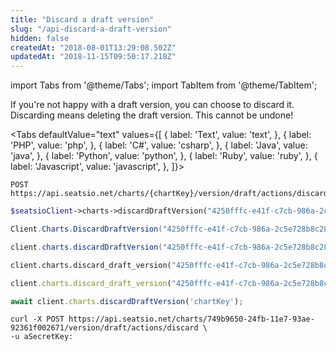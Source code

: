 ```yaml
---
title: "Discard a draft version"
slug: "/api-discard-a-draft-version"
hidden: false
createdAt: "2018-08-01T13:29:08.502Z"
updatedAt: "2018-11-15T09:50:17.218Z"
---
```


import Tabs from '@theme/Tabs';
import TabItem from '@theme/TabItem';

If you're not happy with a draft version, you can choose to discard it. Discarding means deleting the draft version. This cannot be undone!



<Tabs 
  defaultValue="text"
  values={[
{ label: 'Text', value: 'text', },
{ label: 'PHP', value: 'php', },
{ label: 'C#', value: 'csharp', },
{ label: 'Java', value: 'java', },
{ label: 'Python', value: 'python', },
{ label: 'Ruby', value: 'ruby', },
{ label: 'Javascript', value: 'javascript', },
]}>
<TabItem value='text'>

```text
POST https://api.seatsio.net/charts/{chartKey}/version/draft/actions/discard
```

</TabItem>
<TabItem value='php'>

```php
$seatsioClient->charts->discardDraftVersion("4250fffc-e41f-c7cb-986a-2c5e728b8c28");
```

</TabItem>
<TabItem value='csharp'>

```csharp
Client.Charts.DiscardDraftVersion("4250fffc-e41f-c7cb-986a-2c5e728b8c28");
```

</TabItem>
<TabItem value='java'>

```java
client.charts.discardDraftVersion("4250fffc-e41f-c7cb-986a-2c5e728b8c28");
```

</TabItem>
<TabItem value='python'>

```python
client.charts.discard_draft_version("4250fffc-e41f-c7cb-986a-2c5e728b8c28")
```

</TabItem>
<TabItem value='ruby'>

```ruby
client.charts.discard_draft_version("4250fffc-e41f-c7cb-986a-2c5e728b8c28")

```

</TabItem>
<TabItem value='javascript'>

```javascript
await client.charts.discardDraftVersion('chartKey');
```

</TabItem>
</Tabs>





```curl
curl -X POST https://api.seatsio.net/charts/749b9650-24fb-11e7-93ae-92361f002671/version/draft/actions/discard \
-u aSecretKey:
```

